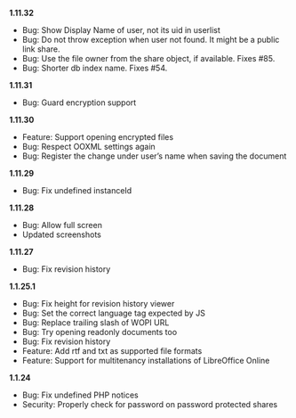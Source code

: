 **1.11.32**
- Bug: Show Display Name of user, not its uid in userlist
- Bug: Do not throw exception when user not found. It might be a public link share.
- Bug: Use the file owner from the share object, if available. Fixes #85.
- Bug: Shorter db index name. Fixes #54.

**1.11.31**
- Bug: Guard encryption support

**1.11.30**
- Feature: Support opening encrypted files
- Bug: Respect OOXML settings again
- Bug: Register the change under user’s name when saving the document

**1.11.29**
- Bug: Fix undefined instanceId

**1.11.28**
- Bug: Allow full screen
- Updated screenshots

**1.11.27**
- Bug: Fix revision history

**1.1.25.1**
- Bug: Fix height for revision history viewer
- Bug: Set the correct language tag expected by JS
- Bug: Replace trailing slash of WOPI URL
- Bug: Try opening readonly documents too
- Bug: Fix revision history
- Feature: Add rtf and txt as supported file formats
- Feature: Support for multitenancy installations of LibreOffice Online

**1.1.24**
- Bug: Fix undefined PHP notices
- Security: Properly check for password on password protected shares
